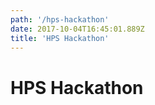 ```yaml
---
path: '/hps-hackathon'
date: 2017-10-04T16:45:01.889Z
title: 'HPS Hackathon'
---
```


# HPS Hackathon